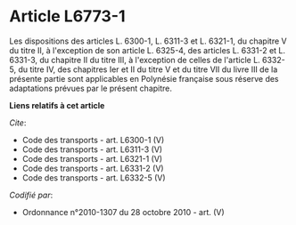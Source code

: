 # Article L6773-1

Les dispositions des articles L. 6300-1, L. 6311-3 et L. 6321-1, du chapitre V du titre II, à l'exception de son article L.
6325-4, des articles L. 6331-2 et L. 6331-3, du chapitre II du titre III, à l'exception de celles de l'article L. 6332-5, du
titre IV, des chapitres Ier et II du titre V et du titre VII du livre III de la présente partie sont applicables en Polynésie
française sous réserve des adaptations prévues par le présent chapitre.

**Liens relatifs à cet article**

_Cite_:

  - Code des transports - art. L6300-1 (V)
  - Code des transports - art. L6311-3 (V)
  - Code des transports - art. L6321-1 (V)
  - Code des transports - art. L6331-2 (V)
  - Code des transports - art. L6332-5 (V)

_Codifié par_:

  - Ordonnance n°2010-1307 du 28 octobre 2010 - art. (V)
